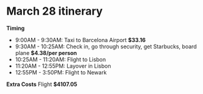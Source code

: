 # March 28 itinerary
**Timing**
- 9:00AM - 9:30AM: Taxi to Barcelona Airport **$33.16**
- 9:30AM - 10:25AM: Check in, go through security, get Starbucks, board plane **$4.38/per person**
- 10:25AM - 11:20AM: Flight to Lisbon
- 11:20AM - 12:55PM: Layover in Lisbon
- 12:55PM - 3:50PM: Flight to Newark

**Extra Costs**
Flight **$4107.05**
